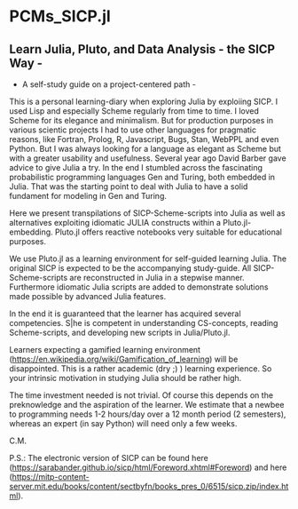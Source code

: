 # PCMs_SICP.jl
##  Learn Julia, Pluto, and Data Analysis - the SICP Way -
- A self-study guide on a project-centered path - 

This is a personal learning-diary when exploring Julia by exploiing SICP.  I used Lisp and especially Scheme regularly from time to time. I loved Scheme for its elegance and minimalism. But for production purposes in various scientic projects I had to use other languages for pragmatic reasons, like Fortran, Prolog, R, Javascript, Bugs, Stan, WebPPL and even Python. But I was always looking for a language as elegant as Scheme but with a greater usability and usefulness. Several year ago David Barber gave advice to give Julia a try. In the end I stumbled across the fascinating probabilistic programming languages Gen and Turing, both embedded in Julia. That was the starting point to deal with Julia to have a solid fundament for modeling in Gen and Turing.

Here we present transpilations of SICP-Scheme-scripts into Julia as well as alternatives exploiting idiomatic JULIA constructs within a Pluto.jl-embedding. Pluto.jl offers reactive notebooks very suitable for educational purposes. 

We use Pluto.jl as a learning environment for self-guided learning Julia. The original SICP is expected to be the accompanying study-guide. All SICP-Scheme-scripts are reconstructed in Julia in a stepwise manner. Furthermore idiomatic Julia scripts are added to demonstrate solutions made possible by advanced Julia features.

In the end it is guaranteed that the learner has acquired several competencies. S|he is competent in understanding CS-concepts, reading Scheme-scripts, and developing new scripts in Julia/Pluto.jl. 

Learners expecting a gamified learning environment (https://en.wikipedia.org/wiki/Gamification_of_learning) will be disappointed. This is a rather academic (dry ;) ) learning experience. So your intrinsic motivation in studying Julia should be rather high.

The time investment needed is not trivial. Of course this depends on the preknowledge and the aspiration of the learner. We estimate that a newbee to programming needs 1-2 hours/day over a 12 month period (2 semesters), whereas an expert (in say Python) will need only a few weeks.

C.M.

P.S.: The electronic version of SICP can be found here (https://sarabander.github.io/sicp/html/Foreword.xhtml#Foreword) and here (https://mitp-content-server.mit.edu/books/content/sectbyfn/books_pres_0/6515/sicp.zip/index.html).
